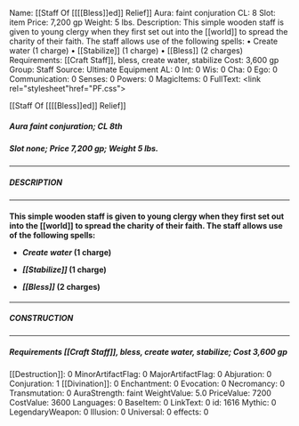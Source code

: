 Name: [[Staff Of [[[[Bless]]ed]] Relief]]
Aura: faint conjuration
CL: 8
Slot: item
Price: 7,200 gp
Weight: 5 lbs.
Description: This simple wooden staff is given to young clergy when they first set out into the [[world]] to spread the charity of their faith. The staff allows use of the following spells: • Create water (1 charge) • [[Stabilize]] (1 charge) • [[Bless]] (2 charges)
Requirements: [[Craft Staff]], bless, create water, stabilize
Cost: 3,600 gp
Group: Staff
Source: Ultimate Equipment
AL: 0
Int: 0
Wis: 0
Cha: 0
Ego: 0
Communication: 0
Senses: 0
Powers: 0
MagicItems: 0
FullText: <link rel="stylesheet"href="PF.css"><div class="heading"><p class="alignleft">[[Staff Of [[[[Bless]]ed]] Relief]]</p><div style="clear: both;"></div></div><div><h5><b>Aura </b>faint conjuration; <b>CL </b>8th</h5><h5><b>Slot </b>none; <b>Price </b>7,200 gp; <b>Weight </b>5 lbs.</h5></div><hr/><div><h5><b>DESCRIPTION</b></h5></div><hr/><div><h4><p>This simple wooden staff is given to young clergy when they first set out into the [[world]] to spread the charity of their faith. The staff allows use of the following spells: </p><p><ul><li> <i>Create water</i> (1 charge) </p><p><li> <i>[[Stabilize]]</i> (1 charge) </p><p><li> <i>[[Bless]]</i> (2 charges)</ul></p></h4></div><hr/><div><h5><b>CONSTRUCTION</b></h5></div><hr/><div><h5><b>Requirements </b>[[Craft Staff]], <i>bless</i>, <i>create water</i>, <i>stabilize</i>; <b>Cost </b>3,600 gp</h5></div>
[[Destruction]]: 0
MinorArtifactFlag: 0
MajorArtifactFlag: 0
Abjuration: 0
Conjuration: 1
[[Divination]]: 0
Enchantment: 0
Evocation: 0
Necromancy: 0
Transmutation: 0
AuraStrength: faint
WeightValue: 5.0
PriceValue: 7200
CostValue: 3600
Languages: 0
BaseItem: 0
LinkText: 0
id: 1616
Mythic: 0
LegendaryWeapon: 0
Illusion: 0
Universal: 0
effects: 0
